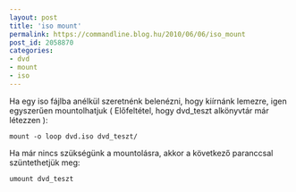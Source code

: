 ```yaml
---
layout: post
title: 'iso mount'
permalink: https://commandline.blog.hu/2010/06/06/iso_mount
post_id: 2058870
categories: 
- dvd
- mount
- iso
---
```


Ha egy iso fájlba anélkül szeretnénk belenézni, hogy kiírnánk lemezre, igen egyszerűen mountolhatjuk ( Előfeltétel, hogy dvd_teszt alkönyvtár már létezzen ): 
```
mount -o loop dvd.iso dvd_teszt/
``` 
Ha már nincs szükségünk a mountolásra, akkor a következő paranccsal szüntethetjük meg: 
```
umount dvd_teszt
```
  